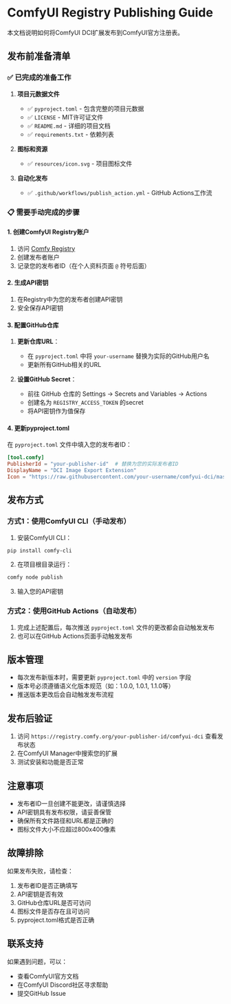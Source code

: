 # ComfyUI Registry Publishing Guide

本文档说明如何将ComfyUI DCI扩展发布到ComfyUI官方注册表。

## 发布前准备清单

### ✅ 已完成的准备工作

1. **项目元数据文件**
   - ✅ `pyproject.toml` - 包含完整的项目元数据
   - ✅ `LICENSE` - MIT许可证文件
   - ✅ `README.md` - 详细的项目文档
   - ✅ `requirements.txt` - 依赖列表

2. **图标和资源**
   - ✅ `resources/icon.svg` - 项目图标文件

3. **自动化发布**
   - ✅ `.github/workflows/publish_action.yml` - GitHub Actions工作流

### 📋 需要手动完成的步骤

#### 1. 创建ComfyUI Registry账户

1. 访问 [Comfy Registry](https://registry.comfy.org/)
2. 创建发布者账户
3. 记录您的发布者ID（在个人资料页面 `@` 符号后面）

#### 2. 生成API密钥

1. 在Registry中为您的发布者创建API密钥
2. 安全保存API密钥

#### 3. 配置GitHub仓库

1. **更新仓库URL**：
   - 在 `pyproject.toml` 中将 `your-username` 替换为实际的GitHub用户名
   - 更新所有GitHub相关的URL

2. **设置GitHub Secret**：
   - 前往 GitHub 仓库的 Settings → Secrets and Variables → Actions
   - 创建名为 `REGISTRY_ACCESS_TOKEN` 的secret
   - 将API密钥作为值保存

#### 4. 更新pyproject.toml

在 `pyproject.toml` 文件中填入您的发布者ID：

```toml
[tool.comfy]
PublisherId = "your-publisher-id"  # 替换为您的实际发布者ID
DisplayName = "DCI Image Export Extension"
Icon = "https://raw.githubusercontent.com/your-username/comfyui-dci/master/resources/icon.svg"
```

## 发布方式

### 方式1：使用ComfyUI CLI（手动发布）

1. 安装ComfyUI CLI：
```bash
pip install comfy-cli
```

2. 在项目根目录运行：
```bash
comfy node publish
```

3. 输入您的API密钥

### 方式2：使用GitHub Actions（自动发布）

1. 完成上述配置后，每次推送 `pyproject.toml` 文件的更改都会自动触发发布
2. 也可以在GitHub Actions页面手动触发发布

## 版本管理

- 每次发布新版本时，需要更新 `pyproject.toml` 中的 `version` 字段
- 版本号必须遵循语义化版本规范（如：1.0.0, 1.0.1, 1.1.0等）
- 推送版本更改后会自动触发发布流程

## 发布后验证

1. 访问 `https://registry.comfy.org/your-publisher-id/comfyui-dci` 查看发布状态
2. 在ComfyUI Manager中搜索您的扩展
3. 测试安装和功能是否正常

## 注意事项

- 发布者ID一旦创建不能更改，请谨慎选择
- API密钥具有发布权限，请妥善保管
- 确保所有文件路径和URL都是正确的
- 图标文件大小不应超过800x400像素

## 故障排除

如果发布失败，请检查：

1. 发布者ID是否正确填写
2. API密钥是否有效
3. GitHub仓库URL是否可访问
4. 图标文件是否存在且可访问
5. pyproject.toml格式是否正确

## 联系支持

如果遇到问题，可以：
- 查看ComfyUI官方文档
- 在ComfyUI Discord社区寻求帮助
- 提交GitHub Issue
